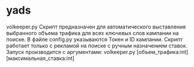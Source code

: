 # yads
volkeeper.py
Скрипт предназначен для автоматического выставления выбранного объема трафика для всех ключевых слов кампании на поиске.
В файле config.py указываются Токен и ID кампании. Скрипт работает только с рекламой на поиске с ручным назначением ставок.
Запуск производится с аргументами:
volkeeper.py [объем_трафика:int] [максимальная_ставка:int]

